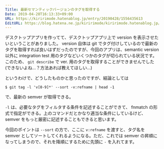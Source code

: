 ```yaml
---
Title: 最新セマンティックバージョンのタグを取得する
Date: 2019-04-28T16:13:33+09:00
URL: https://kiririmode.hatenablog.jp/entry/20190428/1556435613
EditURL: https://blog.hatena.ne.jp/kiririmode/kiririmode.hatenablog.jp/atom/entry/17680117127087364307
---
```


デスクトップアプリを作ってて、デスクトップアプリ上で version を表示させたいということがありました。
version 自体は git でタグ付けしているので最新のタグを取得すれば良いはずだったのですが、今回のアプリは、semantic version 以外に integration test 用のタグなどいくつかのタグが切られている状況です。
このため、 `git describe` で ver. 用のタグを取得することができませんでした (できないよね…？方法あれば教えてほしい…)

というわけで、どうしたものかと思ったのですが、結論としては

```git
$ git tag -l 'v[0-9]*' --sort -v:refname | head -1 
```

で、最新の semver が取得できる。

`-l` は、必要なタグをフィルタする条件を記述することができて、 fnmatch の形式で指定ができる。上のコマンドだとかなり適当な条件にしているけど、semver をもっと厳密に記述することもできると思います。

今回のポイントは `--sort` の方で、ここに `v:refname` を渡すと、タグ名を semver としてソートしてくれるようになる。ただ、これでは semver の昇順になってしまうので、それを降順にするために先頭に `-` を入れてます。


